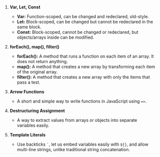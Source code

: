 
1. **Var, Let, Const**
   - **Var:** Function-scoped, can be changed and redeclared, old-style.
   - **Let:** Block-scoped, can be changed but cannot be redeclared in the same block.
   - **Const:** Block-scoped, cannot be changed or redeclared, but objects/arrays inside can be modified.

2. **forEach(), map(), filter()**
   - **forEach():** A method that runs a function on each item of an array. It does not return anything.
   - **map():** A method that creates a new array by transforming each item of the original array.
   - **filter():** A method that creates a new array with only the items that pass a test.

3. **Arrow Functions**
   - A short and simple way to write functions in JavaScript using `=>`.

4. **Destructuring Assignment**
   - A way to extract values from arrays or objects into separate variables easily.

5. **Template Literals**
   - Use backticks `` ` ``, let us embed variables easily with `${}`, and allow multi-line strings, unlike traditional string concatenation.
